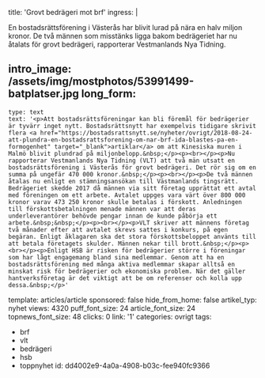 title: 'Grovt bedrägeri mot brf'
ingress: |
  <p>En bostadsrättsförening i Västerås har blivit lurad på nära en halv miljon kronor. De två männen som misstänks ligga bakom bedrägeriet har nu åtalats för grovt bedrägeri, rapporterar Vestmanlands Nya Tidning.
  </p>
  
intro_image: /assets/img/mostphotos/53991499-batplatser.jpg
long_form:
  -
    type: text
    text: '<p>Att bostadsrättsföreningar kan bli föremål för bedrägerier är tyvärr inget nytt. Bostadsrättsnytt har exempelvis tidigare skrivit flera <a href="https://bostadsrattsnytt.se/nyheter/ovrigt/2018-08-24-att-plundra-en-bostadsrattsforening-om-nar-brf-ida-blastes-pa-en-formogenhet" target="_blank">artiklar</a> om att Kinesiska muren i Malmö blivit plundrad på miljonbelopp.&nbsp;</p><p><br></p><p>Nu rapporterar Vestmanlands Nya Tidning (VLT) att två män utsatt en bostadsrättsförening i Västerås för grovt bedrägeri. Det rör sig om en summa på ungefär 470 000 kronor.&nbsp;</p><p><br></p><p>De två männen åtalas nu enligt en stämningsansökan till Västmanlands tingsrätt. Bedrägeriet skedde 2017 då männen via sitt företag upprättat ett avtal med föreningen om ett arbete. Avtalet uppges vara värt över 800 000 kronor varav 473 250 kronor skulle betalas i förskott. Anledningen till förskottsbetalningen menade männen var att deras underleverantörer behövde pengar innan de kunde påbörja ett arbete.&nbsp;&nbsp;</p><p><br></p><p>VLT skriver att männens företag två månader efter att avtalet skrevs sattes i konkurs, på egen begäran. Enligt åklagaren ska det stora förskottsbeloppet använts till att betala företagets skulder. Männen nekar till brott.&nbsp;</p><p><br></p><p>Enligt HSB är risken för bedrägerier större i föreningar som har lågt engagemang bland sina medlemmar. Genom att ha en bostadsrättsförening med många aktiva medlemmar skapar alltså en minskat risk för bedrägerier och ekonomiska problem. När det gäller hantverksföretag är det viktigt att be om referenser och kolla upp dessa.&nbsp;</p>'
template: articles/article
sponsored: false
hide_from_home: false
artikel_typ: nyhet
views: 4320
puff_font_size: 24
article_font_size: 24
topnews_font_size: 48
clicks: 0
link: '1'
categories: ovrigt
tags:
  - brf
  - vlt
  - bedrägeri
  - hsb
  - toppnyhet
id: dd4002e9-4a0a-4908-b03c-fee940fc9366
